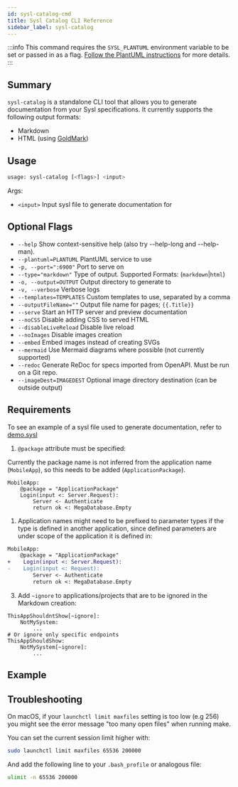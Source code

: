 ```yaml
---
id: sysl-catalog-cmd
title: Sysl Catalog CLI Reference
sidebar_label: sysl-catalog
---
```


:::info
This command requires the `SYSL_PLANTUML` environment variable to be set or passed in as a flag. [Follow the PlantUML instructions](plantuml.md) for more details.
:::

## Summary

`sysl-catalog` is a standalone CLI tool that allows you to generate documentation from your Sysl specifications. It currently supports the following output formats:

- Markdown
- HTML (using [GoldMark](https://github.com/yuin/goldmark))

## Usage

```bash
usage: sysl-catalog [<flags>] <input>
```

Args:

- `<input>` Input sysl file to generate documentation for

## Optional Flags

- `--help` Show context-sensitive help (also try --help-long and --help-man).
- `--plantuml=PLANTUML` PlantUML service to use
- `-p, --port=":6900"` Port to serve on
- `--type="markdown"` Type of output. Supported Formats: (`markdown`|`html`)
- `-o, --output=OUTPUT` Output directory to generate to
- `-v, --verbose` Verbose logs
- `--templates=TEMPLATES` Custom templates to use, separated by a comma
- `--outputFileName=""` Output file name for pages; `{{.Title}}`
- `--serve` Start an HTTP server and preview documentation
- `--noCSS` Disable adding CSS to served HTML
- `--disableLiveReload` Disable live reload
- `--noImages` Disable images creation
- `--embed` Embed images instead of creating SVGs
- `--mermaid` Use Mermaid diagrams where possible (not currently supported)
- `--redoc` Generate ReDoc for specs imported from OpenAPI. Must be run on a Git repo.
- `--imageDest=IMAGEDEST` Optional image directory destination (can be outside output)

## Requirements

To see an example of a sysl file used to generate documentation, refer to [demo.sysl](https://github.com/anz-bank/sysl-catalog/blob/master/demo/demo.sysl)

1. `@package` attribute must be specified:

  Currently the package name is not inferred from the application name (`MobileApp`), so this needs to be added (`ApplicationPackage`).

```sysl
MobileApp:
    @package = "ApplicationPackage"
    Login(input <: Server.Request):
        Server <- Authenticate
        return ok <: MegaDatabase.Empty
```

1. Application names might need to be prefixed to parameter types if the type is defined in another application, since defined parameters are under scope of the application it is defined in:

```diff
MobileApp:
    @package = "ApplicationPackage"
+    Login(input <: Server.Request):
-    Login(input <: Request):
        Server <- Authenticate
        return ok <: MegaDatabase.Empty
```

3. Add `~ignore` to applications/projects that are to be ignored in the Markdown creation:

```sysl
ThisAppShouldntShow[~ignore]:
    NotMySystem:
        ...
# Or ignore only specific endpoints
ThisAppShouldShow:
    NotMySystem[~ignore]:
        ...
```

## Example

## Troubleshooting

On macOS, if your `launchctl limit maxfiles` setting is too low (e.g 256) you might see the error message "too many open files" when running make.

You can set the current session limit higher with:

```bash
sudo launchctl limit maxfiles 65536 200000
```

And add the following line to your `.bash_profile` or analogous file:

```bash
ulimit -n 65536 200000
```
